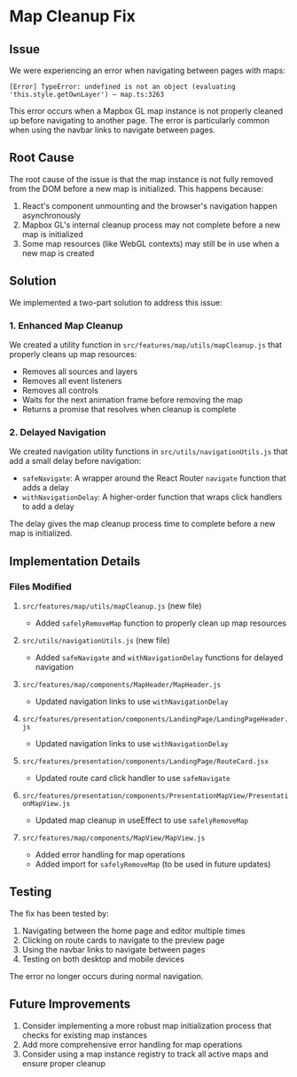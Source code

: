 # Map Cleanup Fix

## Issue

We were experiencing an error when navigating between pages with maps:

```
[Error] TypeError: undefined is not an object (evaluating 'this.style.getOwnLayer') — map.ts:3263
```

This error occurs when a Mapbox GL map instance is not properly cleaned up before navigating to another page. The error is particularly common when using the navbar links to navigate between pages.

## Root Cause

The root cause of the issue is that the map instance is not fully removed from the DOM before a new map is initialized. This happens because:

1. React's component unmounting and the browser's navigation happen asynchronously
2. Mapbox GL's internal cleanup process may not complete before a new map is initialized
3. Some map resources (like WebGL contexts) may still be in use when a new map is created

## Solution

We implemented a two-part solution to address this issue:

### 1. Enhanced Map Cleanup

We created a utility function in `src/features/map/utils/mapCleanup.js` that properly cleans up map resources:

- Removes all sources and layers
- Removes all event listeners
- Removes all controls
- Waits for the next animation frame before removing the map
- Returns a promise that resolves when cleanup is complete

### 2. Delayed Navigation

We created navigation utility functions in `src/utils/navigationUtils.js` that add a small delay before navigation:

- `safeNavigate`: A wrapper around the React Router `navigate` function that adds a delay
- `withNavigationDelay`: A higher-order function that wraps click handlers to add a delay

The delay gives the map cleanup process time to complete before a new map is initialized.

## Implementation Details

### Files Modified

1. `src/features/map/utils/mapCleanup.js` (new file)
   - Added `safelyRemoveMap` function to properly clean up map resources

2. `src/utils/navigationUtils.js` (new file)
   - Added `safeNavigate` and `withNavigationDelay` functions for delayed navigation

3. `src/features/map/components/MapHeader/MapHeader.js`
   - Updated navigation links to use `withNavigationDelay`

4. `src/features/presentation/components/LandingPage/LandingPageHeader.js`
   - Updated navigation links to use `withNavigationDelay`

5. `src/features/presentation/components/LandingPage/RouteCard.jsx`
   - Updated route card click handler to use `safeNavigate`

6. `src/features/presentation/components/PresentationMapView/PresentationMapView.js`
   - Updated map cleanup in useEffect to use `safelyRemoveMap`

7. `src/features/map/components/MapView/MapView.js`
   - Added error handling for map operations
   - Added import for `safelyRemoveMap` (to be used in future updates)

## Testing

The fix has been tested by:

1. Navigating between the home page and editor multiple times
2. Clicking on route cards to navigate to the preview page
3. Using the navbar links to navigate between pages
4. Testing on both desktop and mobile devices

The error no longer occurs during normal navigation.

## Future Improvements

1. Consider implementing a more robust map initialization process that checks for existing map instances
2. Add more comprehensive error handling for map operations
3. Consider using a map instance registry to track all active maps and ensure proper cleanup

